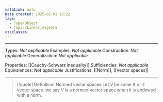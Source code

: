 ```yaml
---
mathLink: auto
Date created: 2025-02-01 15:22
tags:
  - Type/Object
  - Topic/Linear_Algebra
cssclasses:
---
```

---  

Types: _Not applicable_
Examples: _Not applicable_
Construction: _Not applicable_
Generalization: _Not applicable_

Properties: [[Cauchy-Schwarz inequality]]
Sufficiencies: _Not applicable_
Equivalences: _Not applicable_
Justifications: [[Norm]], [[Vector spaces]]

---

> [!quote] Definition: Normed vector spaces
> Let $V$ be some $\mathbb{R}$ or $\mathbb{C}$ vector space, we say $V$ is a normed vector space when it is endowed with a norm.



